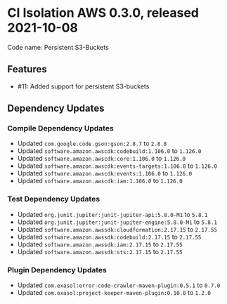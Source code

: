 # CI Isolation AWS 0.3.0, released 2021-10-08

Code name: Persistent S3-Buckets

## Features

* #11: Added support for persistent S3-buckets

## Dependency Updates

### Compile Dependency Updates

* Updated `com.google.code.gson:gson:2.8.7` to `2.8.8`
* Updated `software.amazon.awscdk:codebuild:1.106.0` to `1.126.0`
* Updated `software.amazon.awscdk:core:1.106.0` to `1.126.0`
* Updated `software.amazon.awscdk:events-targets:1.106.0` to `1.126.0`
* Updated `software.amazon.awscdk:events:1.106.0` to `1.126.0`
* Updated `software.amazon.awscdk:iam:1.106.0` to `1.126.0`

### Test Dependency Updates

* Updated `org.junit.jupiter:junit-jupiter-api:5.8.0-M1` to `5.8.1`
* Updated `org.junit.jupiter:junit-jupiter-engine:5.8.0-M1` to `5.8.1`
* Updated `software.amazon.awssdk:cloudformation:2.17.15` to `2.17.55`
* Updated `software.amazon.awssdk:codebuild:2.17.15` to `2.17.55`
* Updated `software.amazon.awssdk:iam:2.17.15` to `2.17.55`
* Updated `software.amazon.awssdk:sts:2.17.15` to `2.17.55`

### Plugin Dependency Updates

* Updated `com.exasol:error-code-crawler-maven-plugin:0.5.1` to `0.7.0`
* Updated `com.exasol:project-keeper-maven-plugin:0.10.0` to `1.2.0`
